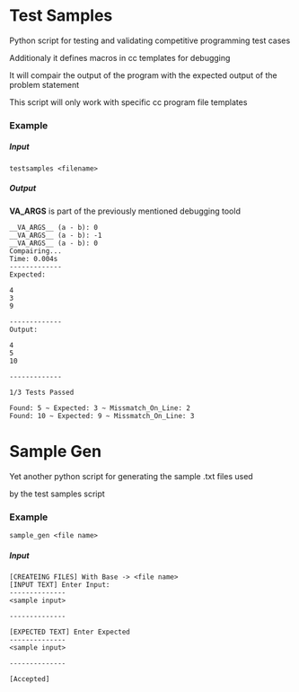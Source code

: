 # Test Samples

Python script for testing and validating competitive programming test cases

Additionaly it defines macros in cc templates for debugging 

It will compair the output of the program with the expected output of the problem statement

This script will only work with specific cc program file templates

### Example

##### Input

```shell
testsamples <filename>
```
##### Output

__VA_ARGS__ is part of the previously mentioned debugging toold

```shell
__VA_ARGS__ (a - b): 0
__VA_ARGS__ (a - b): -1
__VA_ARGS__ (a - b): 0
Compairing...
Time: 0.004s
-------------
Expected:

4
3
9

-------------
Output:

4
5
10

-------------

1/3 Tests Passed

Found: 5 ~ Expected: 3 ~ Missmatch_On_Line: 2
Found: 10 ~ Expected: 9 ~ Missmatch_On_Line: 3

```

# Sample Gen

Yet another python script for generating the sample .txt files used

by the test samples script

### Example

```shell
sample_gen <file name>
```

##### Input

```shell
[CREATEING FILES] With Base -> <file name>
[INPUT TEXT] Enter Input:
--------------
<sample input>

--------------

[EXPECTED TEXT] Enter Expected
--------------
<sample input>

--------------

[Accepted]

```